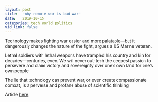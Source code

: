 ```yaml
---
layout: post
title:  "Why remote war is bad war"
date:   2019-10-15
categories: tech world politics
vid_link: false
---
```


Technology makes fighting war easier and more palatable—but it dangerously changes the nature of the fight, argues a US Marine veteran.

Lethal soldiers with lethal weapons have trampled his country and kin for decades—centuries, even. We will never out-tech the deepest passion to persevere and claim victory and sovereignty over one’s own land for one’s own people.

The lie that technology can prevent war, or even create compassionate combat, is a perverse and profane abuse of scientific thinking.

Article [here].

[here]: //www.technologyreview.com/s/614488/why-remote-war-is-bad-war/
